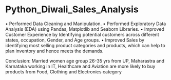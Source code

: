 # Python_Diwali_Sales_Analysis
•	Performed Data Cleaning and Manipulation.
•	Performed Exploratory Data Analysis (EDA) using Pandas, Matplotlib and Seaborn Libraries.
•	Improved Customer Experience by Identifying potential customers across different states, occupation, Gender, and Age groups.
•	Improved Sales by identifying most selling product categories and products, which can help to plan inventory and hence meets the demands.

Conclusion:
Married women age group 26-35 yrs from UP, Maharastra and Karnataka working in IT, Healthcare and Aviation are more likely to buy products from Food, Clothing and Electronics category
